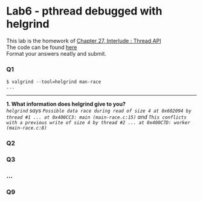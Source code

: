 # Lab6 - pthread debugged with helgrind

This lab is the homework of [Chapter 27, Interlude : Thread API](http://pages.cs.wisc.edu/~remzi/OSTEP/threads-api.pdf)  
The code can be found [here](http://pages.cs.wisc.edu/~remzi/OSTEP/Homework/homework.html)  
Format your answers neatly and submit.

### Q1
```
$ valgrind --tool=helgrind man-race
...

```
---
__1. What information does helgrind give to you?__  
_`helgrind` says `Possible data race during read of size 4 at 0x602094 by thread #1 ... at 0x400CC3: main (main-race.c:15)`
and `This conflicts with a previous write of size 4 by thread #2 ... at 0x400C7D: worker (main-race.c:8)`_

### Q2

### Q3

### ...

### Q9
